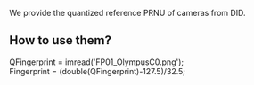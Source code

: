 We provide the quantized reference PRNU of cameras from DID. 
## How to use them?
   QFingerprint = imread('FP01_OlympusC0.png');  
   Fingerprint = (double(QFingerprint)-127.5)/32.5;
